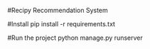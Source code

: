 #Recipy Recommendation System

#Install pip install -r requirements.txt 


#Run the project python manage.py runserver
